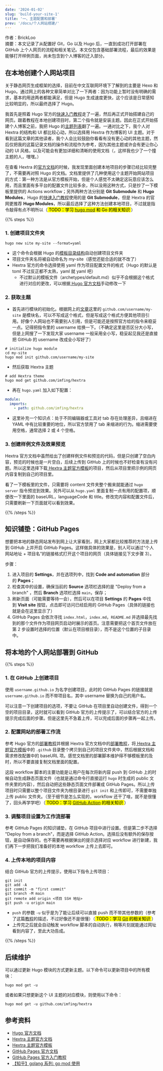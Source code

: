 ```yaml
---
date: '2024-01-02'
slug: 'build-your-site-1'
title: '一、主题配置和部署'
prev: '/docs/个人网站搭建/'
---
```


作者：BrickLoo  
摘要：本文记录了从配置好 Git，Go 以及 Hugo 后，一直到成功打开部署在 GitHub 上个人网页的流程和相关笔记。本文仅包含基础部署流程，最后的效果是能够打开样例页面，尚未包含到个人博客的迁入部分。

## 在本地创建个人网站项目

关于静态网页生成框架的选择，目前在中文互联网环境下了解到的主要是 Hexo 和 Hugo。通过网上的各种文章简单对比了一下两者：因为功能上暂时没有明确的需求，基本的用途两者都能满足，但是 Hugo 生成速度更快，这个应该是日常感知比较明显的，所以最终选择了 Hugo。

我首先是照着 Hugo 官方的[快速入门教程](https://gohugo.io/getting-started/quick-start/)走了一遍，然后再正式开始搭建自己的网页。跟着教程在本地创建项目时，第二个指令就是安装主题。因此在正式开始搭建个人博客之前，我把 Hugo 的[主题列表](https://themes.gohugo.io/)翻了一遍。一通对比之下，我个人对 Hextra 的结构和 UI 都比较心动，所以选择用 Hextra 作为博客的 UI 主题。对于看到这篇文章的其他读者，我个人会比较鼓励你看看有没有更心动的其他主题，然后仅把我的这篇记录文档的操作和流程作为参考，因为其他主题或许会有更让你心动的 UI 风格，以及可能会有更加详细和清晰的使用文档（，这样我也少了一个撞主题的人，嘿嘿。）

在查看 Hextra 的[官方文档](https://imfing.github.io/hextra/docs/getting-started/)的时候，我发现里面创建本地项目的步骤已经比较完整了，不需要再对照 Hugo 的文档。文档里提供了几种使用这个主题开始网站项目的方式：第一种方法是从官方模板开始，但是个人感觉不太确定这玩意应该怎么用，而且里面有多平台的配置文件比较多余，所以没用这种方式，只是抄了一下模板里提供的 Actions workflow；另外两种方法分别是 **Git Submodule** 和 **Hugo Modules**，Hugo 的[快速入门教程](https://gohugo.io/getting-started/quick-start/)使用的是 **Git Submodule**，但是 Hextra 的官网更推荐 **Hugo Modules**，所以最后选择了这种方法创建本地项目，不过就是指令敲得有点不明所以（<mark> TODO：学习 [hugo mod](https://gohugo.io/hugo-modules/) 和 Go 的相关知识 </mark>）

{{% steps %}}

### 1. 创建项目文件夹

```shell
hugo new site my-site --format=yaml
```

- 这个命令会根据 Hugo 的[模板目录结构](https://gohugo.io/getting-started/directory-structure/)自动创建项目文件夹
- 项目文件夹名将被自动命名为 my-site（感觉还挺合适的就不改了）
- Hextra 官方的命令选择使用 yaml 作为项目配置文件的格式（Hugo 的默认是 toml 不过反正都不太熟，yaml 就 yaml 吧）
	- 不过默认的模板文件（archetypes/default.md）似乎不会根据这个格式进行对应的更改，可以根据[ Hugo 官方文档](https://gohugo.io/content-management/archetypes/)手动修改一下

### 2. 获取主题

- 首先进行模块的初始化。根据网上的[文章](https://zhuanlan.zhihu.com/p/394103953)这里的 `github.com/username/my-site` 是模块名，可以不写成这个格式，但是写成这个格式方便其他项目引用。好像个人网站也不需要别人引用，但是可能还是按照官方给的指令来稳妥一点。记得把指令里的 username 给换一下。（不确定这里是否区分大小写，但是上网搜了一下发现大家 username 一般采用全小写，稳妥起见我还是直接把 GitHub 的 username 改成全小写好了）

```shell
# initialize hugo module
cd my-site
hugo mod init github.com/username/my-site
```

- 然后获取 Hextra 主题

```shell
# add Hextra theme
hugo mod get github.com/imfing/hextra
```

- 再在 `hugo.yaml` 加入如下配置：

```yaml
module:
  imports:
    - path: github.com/imfing/hextra
```

- 这里补充一个知识点：处于不同编辑器或工具对 tab 存在处理差异，且缩进在 YAML 中有比较重要的地位，所以官方禁用了 tab 来缩进的行为。缩进需要使用空格，通常选择 2 或 4 个空格。

### 3. 创建样例文件及效果预览

Hextra 官方文档中虽然给出了创建样例文件和预览的代码，但是只创建了空白内容，预览的时候也是一片空白，后续上传到 GitHub 上的时候也不好检查有没有问题。所以这里选择下载[ Hextra 主题官方模板](https://github.com/imfing/hextra-starter-template)的项目，然后从项目里把示例的网页内容复制到自己的项目里。

看了一下模板里的文件，只需要将 content 文件夹整个搬来就能通过 `hugo server` 指令预览到效果。另外可以从 `hugo.yaml` 里面复制一点有用的配置项，顺便改一下里面的 baseURL，languageCode 和 title。修改完内容和配置文件后，只需要刷新一下页面就可以看到效果。

{{% /steps %}}

## 知识铺垫：GitHub Pages

想要把本地的静态网站发布到网上让大家看到，网上大家都比较推荐的方法是上传到 GitHub 上并开启 GitHub Pages。这样做具体的效果是，别人可以通过“个人网站地址 + 项目名”的链接格式打开这个项目的网页（具体链接见下文步骤 3）。

步骤：
1. 进入项目的 **Settings**，并在选项列中，找到 **Code and automation** 部分的 **Pages**；
2. 检查其中的设置，确保当前的 **Source** 选项栏选择的是 "Deploy from a branch" ，然后 **Branch** 选项栏选择 `main`，保存；
3. 刷新页面（可能需要等待一会），然后可以在项目 **Settings** 的 **Pages** 中找到 **Visit site** 按钮，点击即可访问已经启用的 GitHub Pages（具体的链接也就是会在这里显示了）
4. GitHub Pages 会依次寻找 `index.html`，`index.md`，`README.md` 并选择最先找到的那个文件作为项目网页启动时展示的首页。注意需要把这个首页文件放在第 2 步设置时选择的位置（默认在项目根目录），而不是这个位置的子目录中。

## 将本地的个人网站部署到 GitHub

{{% steps %}}

### 1. 在 GitHub 上创建项目

使用 `username.github.io` 为名字创建项目，此时的 GitHub Pages 的链接就是 `username.github.io` 而不带项目名，其中 username 替换为自己的用户名。

可以注意一下创建项目的选项，不要让 GitHub 在项目里自动创建文件，得到一个空的项目目录，这时就可以看到 GitHub 官方的上传提示了，可以结合官方的上传提示完成后面的步骤。但是这里先不急着上传，可以完成后面的步骤再一起上传。

### 2. 配置网站的部署工作流

参考 Hugo 官方的[部署教程](https://gohugo.io/hosting-and-deployment/hosting-on-github/)并根据 Hextra 官方文档中的[部署教程](https://imfing.github.io/hextra/docs/guide/deploy-site/)，将[ Hextra 主题官方模板](https://github.com/imfing/hextra-starter-template)中的 `.github` 目录整个拷贝到自己的项目文件夹中，然后根据文档和需求修改配置中的 baseURL 项。感觉文档里的部署脚本维护得不够模板里的及时，所以不要直接复制文档里面的配置。

这段 workflow 脚本的主要功能是让用户在每次将新内容 push 到 GitHub 上的时候自动生成静态页面文件（也就是通过命令行直接运行 `hugo` 时生成的 public 文件夹里的内容），然后自动把这些静态页面文件部署成 GitHub Pages。所以上传项目时只需要以整个项目文件夹为根目录进行 `git init` 和上传即可，不需要单独上传 public 文件夹。（至于细节是怎么实现的，workflow 还干了啥，就不是很懂了，回头再学学吧）（<mark> TODO：学习 [GitHub Action](https://docs.github.com/en/actions) 的相关知识 </mark>）

### 3. 调整项目设置为工作流部署

参考 GitHub Pages 的知识铺垫，在 GitHub 项目中进行设置。但是第二步不选择 "Deploy from a branch"，而是选择 GitHub Action。选择后没有额外的保存按钮，是自动保存的。也不需要再根据弹出的提示选择对应 workflow 进行新建，我们再下一步把我们准备好的本地 workflow 上传上去即可。

### 4. 上传本地的项目内容

结合 GitHub 官方的上传提示，使用以下指令上传项目：

```shell
git init
git add -A
git commit -m "first commit"
git branch -M main
git remote add origin <项目 SSH 地址>
git push -u origin main
```

- `push` 的参数 `-u` 似乎是为了能让后续可以直接 push 而不带其他参数的（参考了这篇[教程](https://www.yiibai.com/git/git_push.html)的描述，不过好像还不是很懂）（<mark> TODO：学习 [Git](https://git-scm.com/doc) 的相关知识 </mark>）
- 上传完之后就会自动触发 workflow 脚本的自动执行，稍等片刻就能通过网址看到内容了，至此大功告成。

{{% /steps %}}

## 后续维护

可以通过更新 Hugo 模块的方式更新主题。以下命令可以更新项目中的所有模块：

```shell
hugo mod get -u
```

或者如果只想更新这个 UI 主题的对应模块，则使用以下命令：

```shell
hugo mod get -u github.com/imfing/hextra
```

## 参考资料

- [Hugo 官方文档](https://gohugo.io/documentation/)
- [Hextra 主题官方文档](https://imfing.github.io/hextra/docs/getting-started/)
- [Hextra 主题官方模板](https://github.com/imfing/hextra-starter-template)
- [GitHub Pages 官方文档](https://docs.github.com/en/pages)
- [GitHub Pages 官方入门教程](https://github.com/skills/github-pages)
- [【知乎】golang 系列: go mod 使用](https://zhuanlan.zhihu.com/p/394103953)